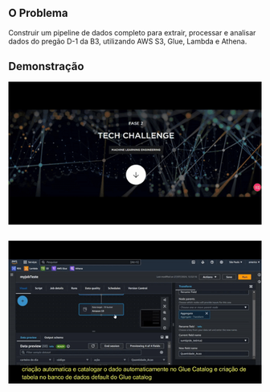 ## O Problema

Construir um pipeline de dados completo para extrair, processar e analisar dados do pregão D-1 da B3, utilizando AWS S3, Glue, Lambda e Athena.

## Demonstração
![Demonstração](/TechChallengefase2.gif)
##
![Demonstração](/TechChallengefase22.gif)
